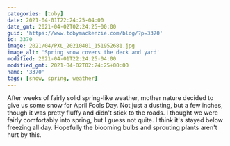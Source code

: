 ```yaml
---
categories: [toby]
date: 2021-04-01T22:24:25-04:00
date_gmt: 2021-04-02T02:24:25+00:00
guid: 'https://www.tobymackenzie.com/blog/?p=3370'
id: 3370
image: 2021/04/PXL_20210401_151952681.jpg
image_alt: 'Spring snow covers the deck and yard'
modified: 2021-04-01T22:24:25-04:00
modified_gmt: 2021-04-02T02:24:25+00:00
name: '3370'
tags: [snow, spring, weather]
---
```


After weeks of fairly solid spring-like weather, mother nature decided to give us some snow for April Fools Day.<!--more-->  Not just a dusting, but a few inches, though it was pretty fluffy and didn't stick to the roads.  I thought we were fairly comfortably into spring, but I guess not quite.  I think it's stayed below freezing all day.  Hopefully the blooming bulbs and sprouting plants aren't hurt by this.
